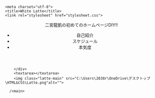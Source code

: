<!DOCTYPE html>
<html>
  <head>
    
        
    
    <meta charset="utf-8">
    <title>White Latte</title>
    <link rel="stylesheet" href="stylesheet.css">
  </head>
  <body>
      <header>
        <div class="header-logo">二宮龍凱の初めてのホームページDIY!!</div>
        <div class="header-list">
          <ul>
            <li class="introduction">自己紹介</li>
            <li class="schedule">スケジュール</li>
            <li class="power">本気度</li>
          </ul>
        </div>
      </header>
      <main>
        <div class="logo">
          
        </div>
        <textarea></textarea>
        <img class="latte-main" src="C:\Users\2038r\OneDrive\デスクトップ\HTML&CSS\Latte.png"alt="">   
        
      /<main>  
    

  </body>
</html>

